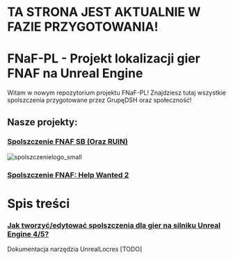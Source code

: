 # TA STRONA JEST AKTUALNIE W FAZIE PRZYGOTOWANIA!

# FNaF-PL - Projekt lokalizacji gier FNAF na Unreal Engine



Witam w nowym repozytorium projektu FNaF-PL! Znajdziesz tutaj wszystkie spolszczenia przygotowane przez GrupęDSH oraz społeczność!

## Nasze projekty:
### [**Spolszczenie FNAF SB (Oraz RUIN)**](spolszczenia/FNAF%20Security%20Breach%20(ORAZ%20RUIN)#readme)
![spolszczenielogo_small](https://github.com/Shieldowskyy/fnafpl/assets/32707076/a7766aba-5349-4c11-94f8-68ccf602683a)
### [**Spolszczenie FNAF: Help Wanted 2**](spolszczenia/FNAF%20Help%20Wanted%202#readme)

# Spis treści

### [Jak tworzyć/edytować spolszczenia dla gier na silniku Unreal Engine 4/5?](JAK-TWORZYC.md)
Dokumentacja narzędzia UnrealLocres [TODO]

